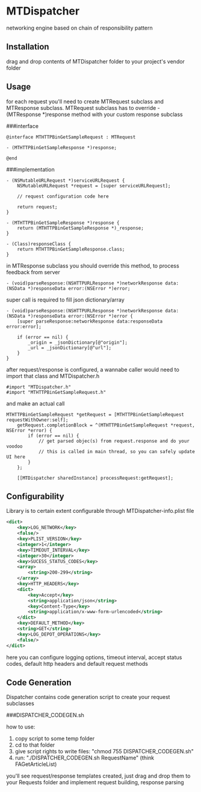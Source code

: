 # MTDispatcher
networking engine based on chain of responsibility pattern

## Installation
drag and drop contents of MTDispatcher folder to your project's vendor folder

## Usage

for each request you'll need to create MTRequest subclass and MTResponse subclass. MTRequest subclass has to override - (MTResponse *)response method
with your custom response subclass

###interface
```objc
@interface MTHTTPBinGetSampleRequest : MTRequest

- (MTHTTPBinGetSampleResponse *)response;

@end
```
###implementation
```objc
- (NSMutableURLRequest *)serviceURLRequest {
    NSMutableURLRequest *request = [super serviceURLRequest];
    
    // request configuration code here
    
    return request;
}

- (MTHTTPBinGetSampleResponse *)response {
    return (MTHTTPBinGetSampleResponse *)_response;
}

- (Class)responseClass {
    return MTHTTPBinGetSampleResponse.class;
}
```

in MTResponse subclass you should override this method, to process feedback from server

```objc
- (void)parseResponse:(NSHTTPURLResponse *)networkResponse data:(NSData *)responseData error:(NSError *)error;
```

super call is required to fill json dictionary/array

```objc
- (void)parseResponse:(NSHTTPURLResponse *)networkResponse data:(NSData *)responseData error:(NSError *)error {
    [super parseResponse:networkResponse data:responseData error:error];
    
    if (error == nil) {
        _origin = _jsonDictionary[@"origin"];
        _url = _jsonDictionary[@"url"];
    }
}
```

after request/response is configured, a wannabe caller would need to import that class and MTDispatcher.h

```objc
#import "MTDispatcher.h"
#import "MTHTTPBinGetSampleRequest.h"
```

and make an actual call

```objc
MTHTTPBinGetSampleRequest *getRequest = [MTHTTPBinGetSampleRequest requestWithOwner:self];
    getRequest.completionBlock = ^(MTHTTPBinGetSampleRequest *request, NSError *error) {
        if (error == nil) {
            // get parsed objec(s) from request.response and do your voodoo
            // this is called in main thread, so you can safely update UI here
        }
    };
    
    [[MTDispatcher sharedInstance] processRequest:getRequest];
```

## Configurability
Library is to certain extent configurable through MTDispatcher-info.plist file

```xml
<dict>
    <key>LOG_NETWORK</key>
    <false/>
    <key>PLIST_VERSION</key>
    <integer>1</integer>
    <key>TIMEOUT_INTERVAL</key>
    <integer>30</integer>
    <key>SUCESS_STATUS_CODES</key>
    <array>
        <string>200-299</string>
    </array>
    <key>HTTP_HEADERS</key>
    <dict>
        <key>Accept</key>
        <string>application/json</string>
        <key>Content-Type</key>
        <string>application/x-www-form-urlencoded</string>
    </dict>
    <key>DEFAULT_METHOD</key>
    <string>GET</string>
    <key>LOG_DEPOT_OPERATIONS</key>
    <false/>
</dict>
```

here you can configure logging options, timeout interval, accept status codes, default http headers and default request methods

## Code Generation
Dispatcher contains code generation script to create your request subclasses

###DISPATCHER_CODEGEN.sh

 how to use:
 1. copy script to some temp folder
 2. cd to that folder
 3. give script rights to write files: "chmod 755 DISPATCHER_CODEGEN.sh"
 4. run: "./DISPATCHER_CODEGEN.sh RequestName" (think FAGetArticleList)
 
 you'll see request/response templates created, just drag and drop them to your Requests folder and implement request building, response parsing
